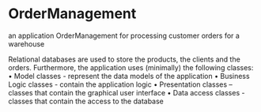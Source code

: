 # OrderManagement
an application OrderManagement for processing customer orders for a warehouse

Relational databases are used to store the products, the clients and the orders. 
Furthermore, the application uses (minimally) the following classes: 
  • Model classes - represent the data models of the application 
  • Business Logic classes - contain the application logic
  • Presentation classes – classes that contain the graphical user interface 
  • Data access classes - classes that contain the access to the database
